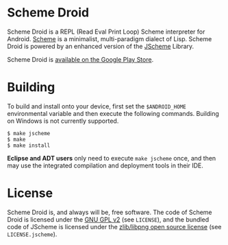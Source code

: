 # Scheme Droid

Scheme Droid is a REPL (Read Eval Print Loop) Scheme interpreter for Android. [Scheme](http://en.wikipedia.org/wiki/Scheme_%28programming_language%29) is a minimalist, multi-paradigm dialect of Lisp. Scheme Droid is powered by an enhanced version of the [JScheme](http://jscheme.sourceforge.net/jscheme/main.html) Library.

Scheme Droid is [available on the Google Play Store](https://market.android.com/details?id=net.meltingwax.schemedroid&hl=en).

# Building

To build and install onto your device, first set the ``$ANDROID_HOME`` environmental variable and then execute the following commands. Building on Windows is not currently supported.

    $ make jscheme
    $ make
    $ make install

**Eclipse and ADT users** only need to execute ``make jscheme`` once, and then may use the integrated compilation and deployment tools in their IDE.

# License

Scheme Droid is, and always will be, free software. The code of Scheme Droid is licensed under the [GNU GPL v2](http://www.gnu.org/licenses/gpl-2.0.html) (see ``LICENSE``), and the bundled code of JScheme is licensed under the [zlib/libpng open source license](http://www.libpng.org/pub/png/src/libpng-LICENSE.txt) (see ``LICENSE.jscheme``).